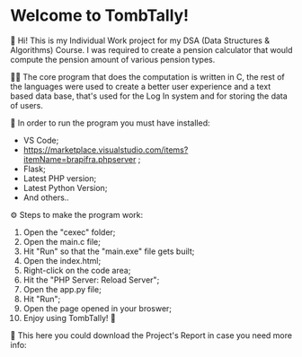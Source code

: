 # Welcome to TombTally!

👋 Hi! This is my Individual Work project for my DSA (Data Structures & Algorithms) Course. I was required to create a pension calculator that would compute the pension amount of various pension types.

🧑‍💻 The core program that does the computation is written in C, the rest of the languages were used to create a better user experience and a text based data base, that's used for the Log In system and for storing the data of users.

📃 In order to run the program you must have installed:
- VS Code;
- https://marketplace.visualstudio.com/items?itemName=brapifra.phpserver ;
- Flask;
- Latest PHP version;
- Latest Python Version;
- And others..


⚙️ Steps to make the program work:
 1. Open the "cexec" folder;
 2. Open the main.c file;
 3. Hit "Run" so that the "main.exe" file gets built;
 4. Open the index.html;
 5. Right-click on the code area;
 6. Hit the "PHP Server: Reload Server";
 7. Open the app.py file;
 8. Hit "Run";
 9. Open the page opened in your broswer;
 10. Enjoy using TombTally! 🎉

💾 This here you could download the Project's Report in case you need more info: 

